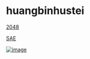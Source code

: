 # huangbinhustei

[2048](http://huangbinhustei.github.io/2048/index.html)

[SAE](http://me2048.sinaapp.com)

[![image](http://huangbinhustei.github.io/title.png)](http://img.baidu.com/img/iknow/wenku/miti/2048/index.html)

<script>
var _hmt = _hmt || [];
(function() {
  var hm = document.createElement("script");
  hm.src = "//hm.baidu.com/hm.js?a697f9aa49264d240c7782306193e2e3";
  var s = document.getElementsByTagName("script")[0]; 
  s.parentNode.insertBefore(hm, s);
})();
</script>


